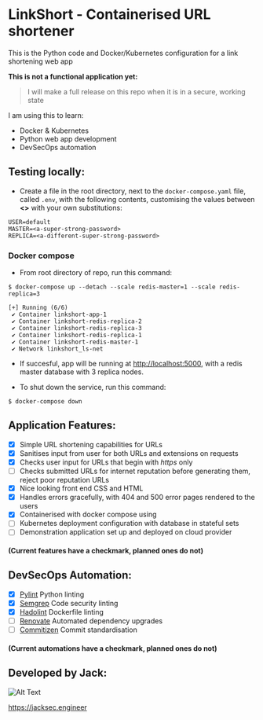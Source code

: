 # LinkShort - Containerised URL shortener

This is the Python code and Docker/Kubernetes configuration for a link shortening web app

**This is not a functional application yet:**

> I will make a full release on this repo when it is in a secure, working state

I am using this to learn:
- Docker & Kubernetes
- Python web app development 
- DevSecOps automation

## Testing locally:

- Create a file in the root directory, next to the `docker-compose.yaml` file, called `.env`, with the following contents, customising the values between **<>** with your own substitutions:
```
USER=default
MASTER=<a-super-strong-password>
REPLICA=<a-different-super-strong-password>
```

### Docker compose
- From root directory of repo, run this command:
```
$ docker-compose up --detach --scale redis-master=1 --scale redis-replica=3
```
```
[+] Running (6/6)
 ✔ Container linkshort-app-1
 ✔ Container linkshort-redis-replica-2
 ✔ Container linkshort-redis-replica-3
 ✔ Container linkshort-redis-replica-1
 ✔ Container linkshort-redis-master-1
 ✔ Network linkshort_ls-net
```

- If succesful, app will be running at [http://localhost:5000](http://localhost:5000), with a redis master database with 3 replica nodes.

- To shut down the service, run this command:
```
$ docker-compose down
```

## Application Features:

- [x] Simple URL shortening capabilities for URLs
- [x] Sanitises input from user for both URLs and extensions on requests
- [x] Checks user input for URLs that begin with *https* only
- [ ] Checks submitted URLs for internet reputation before generating them, reject poor reputation URLs
- [x] Nice looking front end CSS and HTML
- [x] Handles errors gracefully, with 404 and 500 error pages rendered to the users
- [x] Containerised with docker compose using 
- [ ] Kubernetes deployment configuration with database in stateful sets
- [ ] Demonstration application set up and deployed on cloud provider

#### (Current features have a checkmark, planned ones do not)

## DevSecOps Automation:

- [x] [Pylint](https://pylint.org/) Python linting
- [x] [Semgrep](https://semgrep.dev/) Code security linting
- [x] [Hadolint](https://github.com/hadolint/hadolint) Dockerfile linting
- [ ] [Renovate](https://www.mend.io/free-developer-tools/renovate/) Automated dependency upgrades
- [ ] [Commitizen](https://commitizen-tools.github.io/commitizen/) Commit standardisation

#### (Current automations have a checkmark, planned ones do not)

## Developed by Jack:
![Alt Text](https://raw.githubusercontent.com/jacksec/jacksec.github.io/master/assets/img/logo.png)

https://jacksec.engineer
